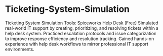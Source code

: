 # Ticketing-System-Simulation
Ticketing System Simulation
Tools: Spiceworks Help Desk (Free)
Simulated real-world IT support by creating, prioritizing, and resolving tickets within a help desk system.
Practiced escalation protocols and issue categorization to improve response efficiency and resolution tracking.
Gained hands-on experience with help desk workflows to mirror professional IT support environments.
